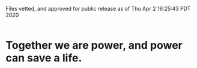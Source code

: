 Files vetted, and approved for public release as of Thu Apr  2 16:25:43 PDT 2020<br><br><h1>Together we are power, and power can save a life.</h1>
